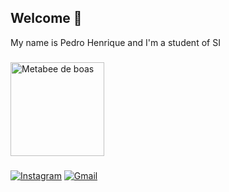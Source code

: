 ## Welcome 👋

<p align="left">My name is Pedro Henrique and I'm a student of SI </p>

###

<div></div>

<div>
  <img src = "https://i.pinimg.com/originals/fb/c2/0f/fbc20f26cb09d634a50aaf1576838be4.gif"  height  = 150px alt="Metabee de boas">
</div>

###

[![Instagram](https://img.shields.io/badge/Instagram-E4405F?style=for-the-badge&logo=instagram&logoColor=white)](https://www.instagram.com/pedro.h2/)
[![Gmail](https://img.shields.io/badge/Gmail-D14836?style=for-the-badge&logo=gmail&logoColor=white)](pedro.pepe889@gmail.com)
<!--
**DevPedroHenrique007/DevPedroHenrique007** is a ✨ _special_ ✨ repository because its `README.md` (this file) appears on your GitHub profile.
